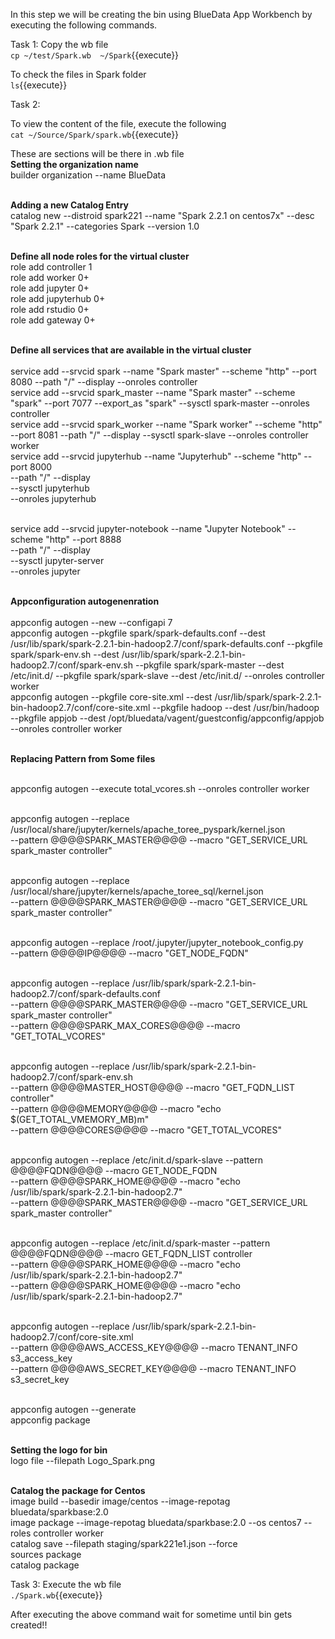 In this step we will be creating the bin using BlueData App Workbench by executing the following commands.


 Task 1:
Copy the wb file<br>
`cp ~/test/Spark.wb  ~/Spark`{{execute}}

To check the files in Spark folder<br>
`ls`{{execute}}

Task 2:

To view the content of the file, execute the following<br>
`cat ~/Source/Spark/spark.wb`{{execute}}
<br>

These are sections will be there in .wb file
<br><b>Setting the organization name</b>
<br>builder organization --name BlueData

<br><b>Adding a new Catalog Entry</b>
<br>catalog new --distroid spark221 --name "Spark 2.2.1 on centos7x" --desc "Spark 2.2.1" --categories Spark --version 1.0


<br><b>Define all node roles for the virtual cluster</b>
<br>role add controller 1
<br>role add worker 0+
<br>role add jupyter 0+
<br>role add jupyterhub 0+
<br>role add rstudio 0+
<br>role add gateway 0+

<br><b>Define all services that are available in the virtual cluster</b>
<br>
<br>service add --srvcid spark --name "Spark master" --scheme "http" --port 8080 --path "/" --display --onroles controller
<br>service add --srvcid spark_master --name "Spark master" --scheme "spark" --port 7077 --export_as "spark" --sysctl spark-master --onroles controller
<br>service add --srvcid spark_worker --name "Spark worker" --scheme "http" --port 8081 --path "/" --display --sysctl spark-slave --onroles controller worker
<br>service add --srvcid jupyterhub --name "Jupyterhub" --scheme "http" --port 8000   \
        --path "/" --display    \
            --sysctl jupyterhub \
            --onroles jupyterhub

<br>service add --srvcid jupyter-notebook --name "Jupyter Notebook" --scheme "http" --port 8888   \
            --path "/" --display  \
            --sysctl jupyter-server  \
            --onroles jupyter


<br><b>Appconfiguration autogenenration</b>
<br>
<br>appconfig autogen --new --configapi 7
<br>appconfig autogen --pkgfile spark/spark-defaults.conf --dest /usr/lib/spark/spark-2.2.1-bin-hadoop2.7/conf/spark-defaults.conf --pkgfile spark/spark-env.sh --dest /usr/lib/spark/spark-2.2.1-bin-hadoop2.7/conf/spark-env.sh --pkgfile spark/spark-master --dest /etc/init.d/ --pkgfile spark/spark-slave --dest /etc/init.d/ --onroles controller worker
<br>appconfig autogen --pkgfile core-site.xml --dest /usr/lib/spark/spark-2.2.1-bin-hadoop2.7/conf/core-site.xml --pkgfile hadoop --dest /usr/bin/hadoop --pkgfile appjob --dest /opt/bluedata/vagent/guestconfig/appconfig/appjob --onroles controller worker


<br><b>Replacing Pattern from Some files</b>

<br>appconfig autogen --execute total_vcores.sh --onroles controller worker

<br>appconfig autogen --replace /usr/local/share/jupyter/kernels/apache_toree_pyspark/kernel.json  \
                  --pattern @@@@SPARK_MASTER@@@@ --macro "GET_SERVICE_URL spark_master controller"

<br>appconfig autogen --replace /usr/local/share/jupyter/kernels/apache_toree_sql/kernel.json  \
                  --pattern @@@@SPARK_MASTER@@@@ --macro "GET_SERVICE_URL spark_master controller"

<br>appconfig autogen --replace /root/.jupyter/jupyter_notebook_config.py    \
                  --pattern @@@@IP@@@@ --macro "GET_NODE_FQDN"

<br>appconfig autogen --replace /usr/lib/spark/spark-2.2.1-bin-hadoop2.7/conf/spark-defaults.conf \
                  --pattern @@@@SPARK_MASTER@@@@ --macro "GET_SERVICE_URL spark_master controller" \
                  --pattern @@@@SPARK_MAX_CORES@@@@ --macro "GET_TOTAL_VCORES"

<br>appconfig autogen --replace /usr/lib/spark/spark-2.2.1-bin-hadoop2.7/conf/spark-env.sh        \
                  --pattern @@@@MASTER_HOST@@@@ --macro "GET_FQDN_LIST controller" \
                  --pattern @@@@MEMORY@@@@ --macro "echo $(GET_TOTAL_VMEMORY_MB)m" \
                  --pattern @@@@CORES@@@@ --macro "GET_TOTAL_VCORES"

<br>appconfig autogen --replace /etc/init.d/spark-slave --pattern @@@@FQDN@@@@ --macro GET_NODE_FQDN \
                  --pattern @@@@SPARK_HOME@@@@ --macro "echo /usr/lib/spark/spark-2.2.1-bin-hadoop2.7" \
                  --pattern @@@@SPARK_MASTER@@@@  --macro "GET_SERVICE_URL spark_master controller"

<br>appconfig autogen --replace /etc/init.d/spark-master --pattern @@@@FQDN@@@@ --macro GET_FQDN_LIST controller \
                  --pattern @@@@SPARK_HOME@@@@ --macro "echo /usr/lib/spark/spark-2.2.1-bin-hadoop2.7" \
                  --pattern @@@@SPARK_HOME@@@@ --macro "echo /usr/lib/spark/spark-2.2.1-bin-hadoop2.7"

<br>appconfig autogen --replace /usr/lib/spark/spark-2.2.1-bin-hadoop2.7/conf/core-site.xml \
                  --pattern @@@@AWS_ACCESS_KEY@@@@ --macro TENANT_INFO s3_access_key  \
                  --pattern @@@@AWS_SECRET_KEY@@@@ --macro TENANT_INFO s3_secret_key


<br>appconfig autogen --generate
<br>appconfig package

<br><b>Setting the logo for bin</b>
<br>logo file --filepath Logo_Spark.png

<br><b>Catalog the package for Centos</b>
<br>image build --basedir image/centos --image-repotag bluedata/sparkbase:2.0
<br>image package --image-repotag bluedata/sparkbase:2.0 --os centos7  --roles controller worker
<br>catalog save --filepath staging/spark221e1.json --force
<br>sources package
<br>catalog package

 Task 3:
Execute the wb file<br>
`./Spark.wb`{{execute}}

After executing the above command wait for sometime until bin gets created!!
